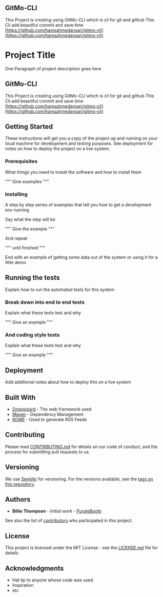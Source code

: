 
## GitMo-CLI
        
This Project is creating using GitMo-CLI which is cli for git and github 
This Cli add beautiful commit and save time
[https://github.com/hamsahmedansari/gitmo-cli](https://github.com/hamsahmedansari/gitmo-cli)
        
# Project Title

One Paragraph of project description goes here


## GitMo-CLI

This Project is creating using GitMo-CLI which is cli for git and github 
This Cli add beautiful commit and save time
[https://github.com/hamsahmedansari/gitmo-cli](https://github.com/hamsahmedansari/gitmo-cli)

## Getting Started

These instructions will get you a copy of the project up and running on your local machine for development and testing purposes. See deployment for notes on how to deploy the project on a live system.

### Prerequisites

What things you need to install the software and how to install them

"""
Give examples
"""

### Installing

A step by step series of examples that tell you how to get a development env running

Say what the step will be

"""
Give the example
"""

And repeat

"""
until finished
"""

End with an example of getting some data out of the system or using it for a little demo

## Running the tests

Explain how to run the automated tests for this system

### Break down into end to end tests

Explain what these tests test and why

"""
Give an example
"""

### And coding style tests

Explain what these tests test and why

"""
Give an example
"""

## Deployment

Add additional notes about how to deploy this on a live system

## Built With

* [Dropwizard](http://www.dropwizard.io/1.0.2/docs/) - The web framework used
* [Maven](https://maven.apache.org/) - Dependency Management
* [ROME](https://rometools.github.io/rome/) - Used to generate RSS Feeds

## Contributing

Please read [CONTRIBUTING.md](https://gist.github.com/PurpleBooth/b24679402957c63ec426) for details on our code of conduct, and the process for submitting pull requests to us.

## Versioning

We use [SemVer](http://semver.org/) for versioning. For the versions available, see the [tags on this repository](https://github.com/your/project/tags). 

## Authors

* **Billie Thompson** - *Initial work* - [PurpleBooth](https://github.com/PurpleBooth)

See also the list of [contributors](https://github.com/your/project/contributors) who participated in this project.

## License

This project is licensed under the MIT License - see the [LICENSE.md](LICENSE.md) file for details

## Acknowledgments

* Hat tip to anyone whose code was used
* Inspiration
* etc
